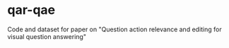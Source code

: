# qar-qae
Code and dataset for paper on "Question action relevance and editing for visual question answering"
